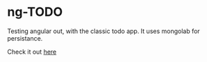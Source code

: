 ng-TODO
=======

Testing angular out, with the classic todo app.
It uses mongolab for persistance.

Check it out [here](http://vjames19.github.io/ng-TODO/app/#/active)

